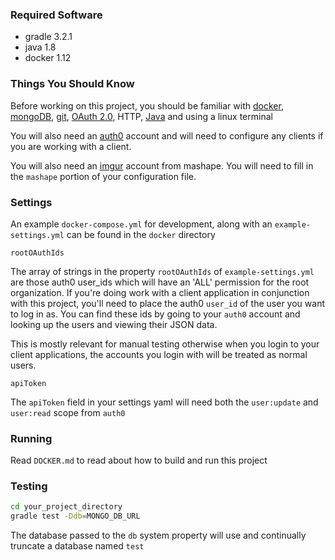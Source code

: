 ### Required Software

- gradle 3.2.1
- java 1.8
- docker 1.12

### Things You Should Know

Before working on this project, you should be familiar with [docker](https://www.docker.com), [mongoDB](https://www.mongodb.com), [git](https://git-scm.com/doc), [OAuth 2.0](https://oauth.net/2), HTTP, [Java](https://docs.oracle.com/javase/tutorial/java/) and using a linux terminal

You will also need an [auth0](https://auth0.com) account and will need to configure any clients if you are working with a client.

You will also need an [imgur](https://market.mashape.com/imgur) account from mashape. You will need to fill in the `mashape` portion of your configuration file.

### Settings

An example `docker-compose.yml` for development, along with an `example-settings.yml` can be found in the `docker` directory

`rootOAuthIds`

The array of strings in the property `rootOAuthIds` of `example-settings.yml` are those auth0 user_ids which will have an 'ALL' permission for the root organization. If you're doing work with a client application in conjunction with this project, you'll need to place the auth0 `user_id` of the user you want to log in as. You can find these ids by going to your `auth0` account and looking up the users and viewing their JSON data.

This is mostly relevant for manual testing otherwise when you login to your client applications, the accounts you login with will be treated as normal users.

`apiToken`

The `apiToken` field in your settings yaml will need both the `user:update` and `user:read` scope from `auth0`

### Running

Read `DOCKER.md` to read about how to build and run this project

### Testing

```sh
cd your_project_directory
gradle test -Ddb=MONGO_DB_URL
```

The database passed to the `db` system property will use and continually truncate a database named `test`
